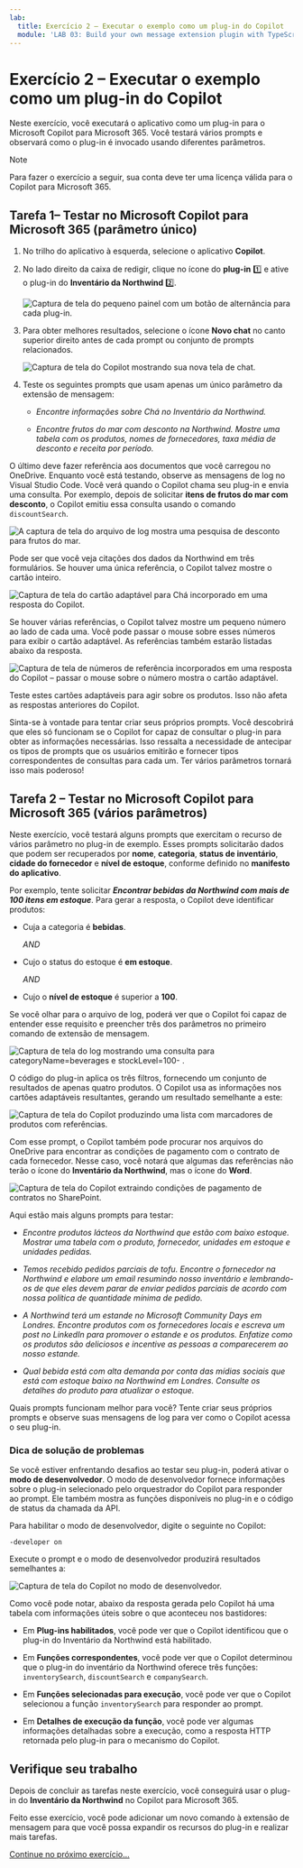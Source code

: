 ```yaml
---
lab:
  title: Exercício 2 – Executar o exemplo como um plug-in do Copilot
  module: 'LAB 03: Build your own message extension plugin with TypeScript (TS) for Microsoft Copilot'
---
```


# Exercício 2 – Executar o exemplo como um plug-in do Copilot

Neste exercício, você executará o aplicativo como um plug-in para o Microsoft Copilot para Microsoft 365. Você testará vários prompts e observará como o plug-in é invocado usando diferentes parâmetros.

> [!NOTE]  
> Para fazer o exercício a seguir, sua conta deve ter uma licença válida para o Copilot para Microsoft 365.

## Tarefa 1– Testar no Microsoft Copilot para Microsoft 365 (parâmetro único)

1. No trilho do aplicativo à esquerda, selecione o aplicativo **Copilot**.

1. No lado direito da caixa de redigir, clique no ícone do **plug-in** 1️⃣ e ative o plug-in do **Inventário da Northwind** 2️⃣.

    ![Captura de tela do pequeno painel com um botão de alternância para cada plug-in.](../media/3-02-plugin-panel.png)

1. Para obter melhores resultados, selecione o ícone **Novo chat** no canto superior direito antes de cada prompt ou conjunto de prompts relacionados.

    ![Captura de tela do Copilot mostrando sua nova tela de chat.](../media/3-01-new-chat.png)

1. Teste os seguintes prompts que usam apenas um único parâmetro da extensão de mensagem:

    - _Encontre informações sobre Chá no Inventário da Northwind._

    - _Encontre frutos do mar com desconto na Northwind. Mostre uma tabela com os produtos, nomes de fornecedores, taxa média de desconto e receita por período._

O último deve fazer referência aos documentos que você carregou no OneDrive. Enquanto você está testando, observe as mensagens de log no Visual Studio Code. Você verá quando o Copilot chama seu plug-in e envia uma consulta. Por exemplo, depois de solicitar **itens de frutos do mar com desconto**, o Copilot emitiu essa consulta usando o comando `discountSearch`.

![A captura de tela do arquivo de log mostra uma pesquisa de desconto para frutos do mar.](../media/3-02-a-query-log-1.png)

Pode ser que você veja citações dos dados da Northwind em três formulários. Se houver uma única referência, o Copilot talvez mostre o cartão inteiro.

![Captura de tela do cartão adaptável para Chá incorporado em uma resposta do Copilot.](../media/3-03-a-response-on-chai.png)

Se houver várias referências, o Copilot talvez mostre um pequeno número ao lado de cada uma. Você pode passar o mouse sobre esses números para exibir o cartão adaptável. As referências também estarão listadas abaixo da resposta.

![Captura de tela de números de referência incorporados em uma resposta do Copilot – passar o mouse sobre o número mostra o cartão adaptável.](../media/3-03-response-on-chai.png)

Teste estes cartões adaptáveis para agir sobre os produtos. Isso não afeta as respostas anteriores do Copilot.

Sinta-se à vontade para tentar criar seus próprios prompts. Você descobrirá que eles só funcionam se o Copilot for capaz de consultar o plug-in para obter as informações necessárias. Isso ressalta a necessidade de antecipar os tipos de prompts que os usuários emitirão e fornecer tipos correspondentes de consultas para cada um. Ter vários parâmetros tornará isso mais poderoso!

## Tarefa 2 – Testar no Microsoft Copilot para Microsoft 365 (vários parâmetros)

Neste exercício, você testará alguns prompts que exercitam o recurso de vários parâmetro no plug-in de exemplo. Esses prompts solicitarão dados que podem ser recuperados por **nome**, **categoria**, **status de inventário**, **cidade do fornecedor** e **nível de estoque**, conforme definido no **manifesto do aplicativo**.

Por exemplo, tente solicitar **_Encontrar bebidas da Northwind com mais de 100 itens em estoque_**. Para gerar a resposta, o Copilot deve identificar produtos:

- Cuja a categoria é **bebidas**.
  
  _AND_

- Cujo o status do estoque é **em estoque**.

  _AND_

- Cujo o **nível de estoque** é superior a **100**.

Se você olhar para o arquivo de log, poderá ver que o Copilot foi capaz de entender esse requisito e preencher três dos parâmetros no primeiro comando de extensão de mensagem.

![Captura de tela do log mostrando uma consulta para categoryName=beverages e stockLevel=100- .](../media/3-06-find-northwind-beverages-with-more-than-100.png)

O código do plug-in aplica os três filtros, fornecendo um conjunto de resultados de apenas quatro produtos. O Copilot usa as informações nos cartões adaptáveis resultantes, gerando um resultado semelhante a este:

![Captura de tela do Copilot produzindo uma lista com marcadores de produtos com referências.](../media/3-06-b-find-northwind-beverages-with-more-than-100.png)

Com esse prompt, o Copilot também pode procurar nos arquivos do OneDrive para encontrar as condições de pagamento com o contrato de cada fornecedor. Nesse caso, você notará que algumas das referências não terão o ícone do **Inventário da Northwind**, mas o ícone do **Word**.

![Captura de tela do Copilot extraindo condições de pagamento de contratos no SharePoint.](../media/3-06-c-payment-terms.png)

Aqui estão mais alguns prompts para testar:

- _Encontre produtos lácteos da Northwind que estão com baixo estoque. Mostrar uma tabela com o produto, fornecedor, unidades em estoque e unidades pedidas._

- _Temos recebido pedidos parciais de tofu. Encontre o fornecedor na Northwind e elabore um email resumindo nosso inventário e lembrando-os de que eles devem parar de enviar pedidos parciais de acordo com nossa política de quantidade mínima de pedido._

- _A Northwind terá um estande no Microsoft Community Days em Londres. Encontre produtos com os fornecedores locais e escreva um post no LinkedIn para promover o estande e os produtos. Enfatize como os produtos são deliciosos e incentive as pessoas a comparecerem ao nosso estande._

- _Qual bebida está com alta demanda por conta das mídias sociais que está com estoque baixo na Northwind em Londres. Consulte os detalhes do produto para atualizar o estoque._

Quais prompts funcionam melhor para você? Tente criar seus próprios prompts e observe suas mensagens de log para ver como o Copilot acessa o seu plug-in.

### Dica de solução de problemas

Se você estiver enfrentando desafios ao testar seu plug-in, poderá ativar o **modo de desenvolvedor**. O modo de desenvolvedor fornece informações sobre o plug-in selecionado pelo orquestrador do Copilot para responder ao prompt. Ele também mostra as funções disponíveis no plug-in e o código de status da chamada da API.

Para habilitar o modo de desenvolvedor, digite o seguinte no Copilot:

```console
-developer on
```

Execute o prompt e o modo de desenvolvedor produzirá resultados semelhantes a: 

![Captura de tela do Copilot no modo de desenvolvedor.](../media/3-03-b-developer-mode.png)

Como você pode notar, abaixo da resposta gerada pelo Copilot há uma tabela com informações úteis sobre o que aconteceu nos bastidores:

- Em **Plug-ins habilitados**, você pode ver que o Copilot identificou que o plug-in do Inventário da Northwind está habilitado.

- Em **Funções correspondentes**, você pode ver que o Copilot determinou que o plug-in do inventário da Northwind oferece três funções: `inventorySearch`, `discountSearch` e `companySearch`.

- Em **Funções selecionadas para execução**, você pode ver que o Copilot selecionou a função `inventorySearch` para responder ao prompt.

- Em **Detalhes de execução da função**, você pode ver algumas informações detalhadas sobre a execução, como a resposta HTTP retornada pelo plug-in para o mecanismo do Copilot.

## Verifique seu trabalho

Depois de concluir as tarefas neste exercício, você conseguirá usar o plug-in do **Inventário da Northwind** no Copilot para Microsoft 365. 

Feito esse exercício, você pode adicionar um novo comando à extensão de mensagem para que você possa expandir os recursos do plug-in e realizar mais tarefas. 

[Continue no próximo exercício...](./5-exercise-3-add-new-command.md)
